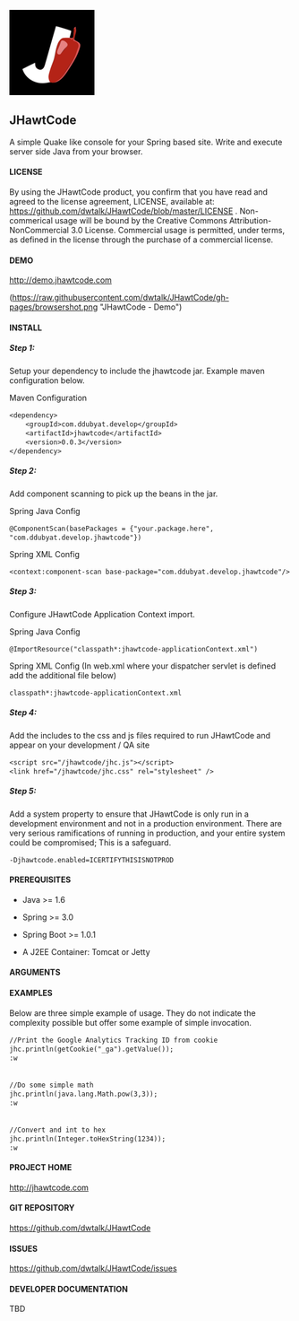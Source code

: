 ![alt text](https://raw.githubusercontent.com/dwtalk/JHawtCode/gh-pages/apple-touch-icon-152x152.png "JHawtCode - Enable Spring God Mode")

## JHawtCode

A simple Quake like console for your Spring based site. Write and execute server side Java from your browser.

#### LICENSE

By using the JHawtCode product, you confirm that you have read and agreed to the license agreement, LICENSE, available at: https://github.com/dwtalk/JHawtCode/blob/master/LICENSE . Non-commerical usage will be bound by the Creative Commons Attribution-NonCommercial 3.0 License. Commercial usage is permitted, under terms, as defined in the license through the purchase of a commercial license.

#### DEMO

http://demo.jhawtcode.com

(https://raw.githubusercontent.com/dwtalk/JHawtCode/gh-pages/browsershot.png "JHawtCode - Demo")

#### INSTALL

##### Step 1:
Setup your dependency to include the jhawtcode jar. Example maven configuration below.

Maven Configuration
```
<dependency>
	<groupId>com.ddubyat.develop</groupId>
	<artifactId>jhawtcode</artifactId>
	<version>0.0.3</version>
</dependency>
```

##### Step 2:
Add component scanning to pick up the beans in the jar.

Spring Java Config
```
@ComponentScan(basePackages = {"your.package.here", "com.ddubyat.develop.jhawtcode"})
```

Spring XML Config
```
<context:component-scan base-package="com.ddubyat.develop.jhawtcode"/>
```

##### Step 3:
Configure JHawtCode Application Context import.

Spring Java Config
```
@ImportResource("classpath*:jhawtcode-applicationContext.xml")
```

Spring XML Config (In web.xml where your dispatcher servlet is defined add the additional file below)
```
classpath*:jhawtcode-applicationContext.xml
```

##### Step 4:
Add the includes to the css and js files required to run JHawtCode and appear on your development / QA site

```
<script src="/jhawtcode/jhc.js"></script>
<link href="/jhawtcode/jhc.css" rel="stylesheet" />
```

##### Step 5:
Add a system property to ensure that JHawtCode is only run in a development environment and not in a production environment. There are very serious ramifications of running in production, and your entire system could be compromised; This is a safeguard.

```
-Djhawtcode.enabled=ICERTIFYTHISISNOTPROD

```

#### PREREQUISITES

- Java >= 1.6

- Spring >= 3.0
- Spring Boot >= 1.0.1

- A J2EE Container:  Tomcat or Jetty

#### ARGUMENTS


#### EXAMPLES
Below are three simple example of usage. They do not indicate the complexity possible but offer some example of simple invocation.

```
//Print the Google Analytics Tracking ID from cookie
jhc.println(getCookie("_ga").getValue());
:w


//Do some simple math
jhc.println(java.lang.Math.pow(3,3));
:w


//Convert and int to hex
jhc.println(Integer.toHexString(1234));
:w
```

#### PROJECT HOME

http://jhawtcode.com

#### GIT REPOSITORY

https://github.com/dwtalk/JHawtCode

#### ISSUES

https://github.com/dwtalk/JHawtCode/issues

#### DEVELOPER DOCUMENTATION

TBD
